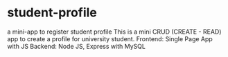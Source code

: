 # student-profile
a mini-app to register student profile
This is a mini CRUD (CREATE - READ) app to create a profile for university student.
Frontend: Single Page App with JS
Backend: Node JS, Express with MySQL
